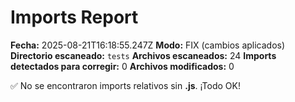 # Imports Report

**Fecha:** 2025-08-21T16:18:55.247Z
**Modo:** FIX (cambios aplicados)
**Directorio escaneado:** `tests`
**Archivos escaneados:** 24
**Imports detectados para corregir:** 0
**Archivos modificados:** 0

✅ No se encontraron imports relativos sin **.js**. ¡Todo OK!
